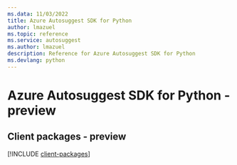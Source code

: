 ```yaml
---
ms.data: 11/03/2022
title: Azure Autosuggest SDK for Python
author: lmazuel
ms.topic: reference
ms.service: autosuggest
ms.author: lmazuel
description: Reference for Azure Autosuggest SDK for Python
ms.devlang: python
---
```

# Azure Autosuggest SDK for Python - preview

## Client packages - preview
[!INCLUDE [client-packages](autosuggest-client-index.md)]
